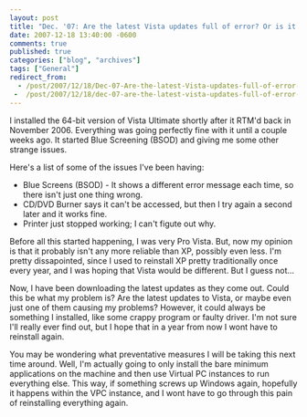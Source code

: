 ```yaml
---
layout: post
title: "Dec. '07: Are the latest Vista updates full of error? Or is it just me?"
date: 2007-12-18 13:40:00 -0600
comments: true
published: true
categories: ["blog", "archives"]
tags: ["General"]
redirect_from: 
  - /post/2007/12/18/Dec-07-Are-the-latest-Vista-updates-full-of-error-Or-is-it-just-me
 -  /post/2007/12/18/dec-07-are-the-latest-vista-updates-full-of-error-or-is-it-just-me
---
```

<!-- more -->
<p>I installed the 64-bit version of Vista Ultimate shortly after it RTM'd back in November 2006. Everything was going perfectly fine with it until a couple weeks ago. It started Blue Screening (BSOD) and giving me some&nbsp;other strange issues.</p>
<p>Here's a list of some of the issues I've been having:</p>
<ul>
<li>Blue Screens (BSOD) - It shows a different error message each time, so there isn't just one thing wrong.</li>
<li>CD/DVD Burner says it can't be accessed, but then I try again a second later and it works fine.</li>
<li>Printer just stopped working;&nbsp;I can't figute out why.</li>
</ul>
<p>Before all this started happening, I was very Pro Vista. But, now my opinion is that it probably isn't any more reliable than XP, possibly even less. I'm pretty dissapointed, since I used to reinstall XP pretty traditionally once every year, and I was hoping that Vista would be different. But I guess not...</p>
<p>Now, I have been downloading the latest updates as they come out. Could this be what my problem is? Are the latest updates to Vista, or maybe even just one of them causing my problems? However, it could always be something I installed, like some crappy program or faulty driver. I'm not sure I'll really ever find out, but I hope that in a year from now I wont have to reinstall again.</p>
<p>You may be wondering what preventative measures I will be taking this next time around. Well, I'm actually going to only install the bare minimum applications on the machine and then use Virtual PC instances to run everything else. This way, if something screws up Windows again, hopefully it happens within the VPC instance, and I wont have to go through this pain of reinstalling everything again.</p>

